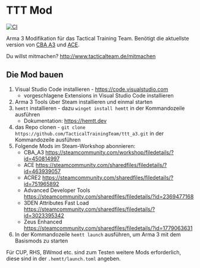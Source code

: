 # TTT Mod

[![CI](https://github.com/TacticalTrainingTeam/ttt_a3/actions/workflows/main.yml/badge.svg?branch=master)](https://github.com/TacticalTrainingTeam/ttt_a3/actions/workflows/main.yml)

Arma 3 Modifikation für das Tactical Training Team. Benötigt die aktuellste version von [CBA A3](https://github.com/CBATeam/CBA_A3/releases) und [ACE](https://github.com/acemod/ACE3/releases).

Du willst mitmachen? <http://www.tacticalteam.de/mitmachen>

## Die Mod bauen

1. Visual Studio Code installieren - <https://code.visualstudio.com>
    - vorgeschlagene Extensions in Visual Studio Code installieren
2. Arma 3 Tools über Steam installieren und einmal starten
3. `hemtt` installieren - dazu `winget install hemtt` in der Kommandozeile ausführen
   - Dokumentation: <https://hemtt.dev>
4. das Repo clonen - `git clone https://github.com/TacticalTrainingTeam/ttt_a3.git` in der Kommandozeile ausführen
5. Folgende Mods im Steam-Workshop abonnieren:
    - CBA_A3 <https://steamcommunity.com/workshop/filedetails/?id=450814997>
    - ACE <https://steamcommunity.com/sharedfiles/filedetails/?id=463939057>
    - ACRE2 <https://steamcommunity.com/sharedfiles/filedetails/?id=751965892>
    - Advanced Developer Tools <https://steamcommunity.com/sharedfiles/filedetails/?id=2369477168>
    - 3DEN Attributes Fast Load <https://steamcommunity.com/sharedfiles/filedetails/?id=3023395342>
    - Zeus Enhanced <https://steamcommunity.com/sharedfiles/filedetails/?id=1779063631>
6. In der Kommandozeile `hemtt launch` ausführen, um Arma 3 mit dem Basismods zu starten

Für CUP, RHS, BWmod etc. sind zum Testen weitere Mods erforderlich, diese sind in der `.hemtt/launch.toml` angeben.
